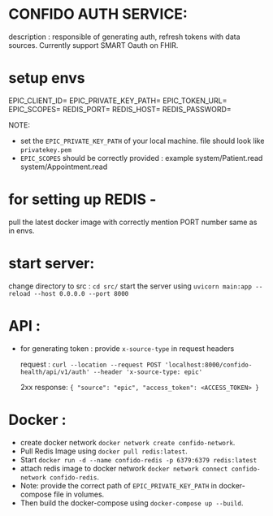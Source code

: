 # CONFIDO AUTH SERVICE:

description : responsible of generating auth, refresh tokens with data sources. Currently support SMART Oauth on FHIR.

# setup envs

EPIC_CLIENT_ID=
EPIC_PRIVATE_KEY_PATH=
EPIC_TOKEN_URL=
EPIC_SCOPES=
REDIS_PORT=
REDIS_HOST=
REDIS_PASSWORD=

NOTE:

- set the `EPIC_PRIVATE_KEY_PATH` of your local machine. file should look like `privatekey.pem`
- `EPIC_SCOPES` should be correctly provided : example system/Patient.read system/Appointment.read

# for setting up REDIS -

pull the latest docker image with correctly mention PORT number same as in envs.

# start server:

change directory to src : `cd src/`
start the server using `uvicorn main:app --reload --host 0.0.0.0 --port 8000`

# API :

- for generating token : provide `x-source-type` in request headers

  request :
  `curl --location --request POST 'localhost:8000/confido-health/api/v1/auth' --header 'x-source-type: epic'`

  2xx response:
  `{ "source": "epic", "access_token": <ACCESS_TOKEN> }`

# Docker :
- create docker network `docker network create confido-network`.
- Pull Redis Image using `docker pull redis:latest`.
- Start `docker run -d --name confido-redis -p 6379:6379 redis:latest`
- attach redis image to docker network `docker network connect confido-network confido-redis`.
- Note: provide the correct path of `EPIC_PRIVATE_KEY_PATH` in docker-compose file in volumes.
- Then build the docker-compose using `docker-compose up --build`.
